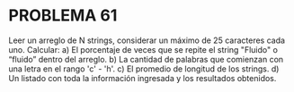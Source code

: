 # PROBLEMA 61

Leer un arreglo de N strings, considerar un máximo de 25 caracteres cada uno. Calcular: 
a) El porcentaje de veces que se repite el string "Fluido" o “fluido” dentro del arreglo. 
b) La cantidad de palabras que comienzan con una letra en el rango 'c' - 'h'. 
c) El promedio de longitud de los strings. 
d) Un listado con toda la información ingresada y los resultados obtenidos.